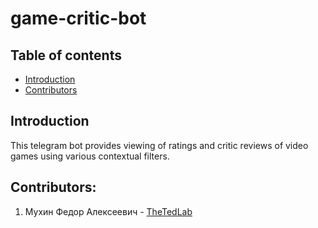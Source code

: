# game-critic-bot
## Table of contents
* [Introduction](https://github.com/TheTedLab/game-critic-bot#introduction)
* [Contributors](https://github.com/TheTedLab/game-critic-bot#contributors)

## Introduction
This telegram bot provides viewing of ratings and critic reviews of video games using various contextual filters.

## Contributors:
1. Мухин Федор Алексеевич - [TheTedLab](https://github.com/TheTedLab)
